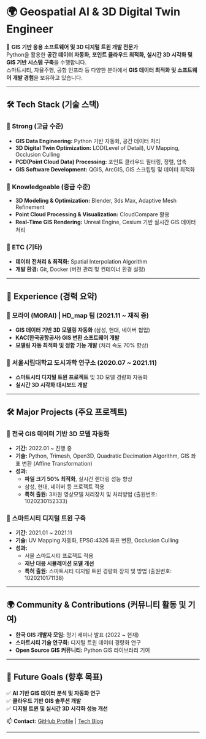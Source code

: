 # 🌍 Geospatial AI & 3D Digital Twin Engineer

🚀 **GIS 기반 응용 소프트웨어 및 3D 디지털 트윈 개발 전문가**  
Python을 활용한 **공간 데이터 자동화, 포인트 클라우드 최적화, 실시간 3D 시각화 및 GIS 기반 시스템 구축**을 수행합니다.  
스마트시티, 자율주행, 공항 인프라 등 다양한 분야에서 **GIS 데이터 최적화 및 소프트웨어 개발 경험**을 보유하고 있습니다.  

---

## **🛠️ Tech Stack (기술 스택)**

### **🔹 Strong (고급 수준)**
- **GIS Data Engineering:** Python 기반 자동화, 공간 데이터 처리
- **3D Digital Twin Optimization:** LOD(Level of Detail), UV Mapping, Occlusion Culling  
- **PCD(Point Cloud Data) Processing:** 포인트 클라우드 필터링, 정렬, 압축
- **GIS Software Development:** QGIS, ArcGIS, GIS 스크립팅 및 데이터 최적화  

### **🔹 Knowledgeable (중급 수준)**
- **3D Modeling & Optimization:** Blender, 3ds Max, Adaptive Mesh Refinement
- **Point Cloud Processing & Visualization:** CloudCompare 활용
- **Real-Time GIS Rendering:** Unreal Engine, Cesium 기반 실시간 GIS 데이터 처리  

### **🔹 ETC (기타)**
- **데이터 전처리 & 최적화:** Spatial Interpolation Algorithm  
- **개발 환경:** Git, Docker (버전 관리 및 컨테이너 환경 설정)  

---

## **📌 Experience (경력 요약)**

### **🔹 모라이 (MORAI) | HD_map 팀 (2021.11 ~ 재직 중)**
- **GIS 데이터 기반 3D 모델링 자동화** (삼성, 현대, 네이버 협업)
- **KAC(한국공항공사) GIS 변환 소프트웨어 개발**
- **모델링 자동 최적화 및 정합 기능 개발** (처리 속도 70% 향상)

### **🔹 서울시립대학교 도시과학 연구소 (2020.07 ~ 2021.11)**
- **스마트시티 디지털 트윈 프로젝트** 및 3D 모델 경량화 자동화
- **실시간 3D 시각화 대시보드 개발**  

---

## **🛠️ Major Projects (주요 프로젝트)**  

### **🚀 전국 GIS 데이터 기반 3D 모델 자동화**
- **기간:** 2022.01 ~ 진행 중  
- **기술:** Python, Trimesh, Open3D, Quadratic Decimation Algorithm, GIS 좌표 변환 (Affine Transformation)  
- **성과:**  
  - **파일 크기 50% 최적화**, 실시간 렌더링 성능 향상  
  - 삼성, 현대, 네이버 등 프로젝트 적용  
  - **특허 출원:** 3차원 영상모델 처리장치 및 처리방법 (출원번호: 1020230152333)  

### **🚀 스마트시티 디지털 트윈 구축**
- **기간:** 2021.01 ~ 2021.11  
- **기술:** UV Mapping 자동화, EPSG:4326 좌표 변환, Occlusion Culling  
- **성과:**  
  - 서울 스마트시티 프로젝트 적용  
  - **재난 대응 시뮬레이션 모델 개선**  
  - **특허 출원:** 스마트시티 디지털 트윈 경량화 장치 및 방법 (출원번호: 1020210171138)  

---

## **🌍 Community & Contributions (커뮤니티 활동 및 기여)**  
- **한국 GIS 개발자 모임:** 정기 세미나 발표 (2022 ~ 현재)  
- **스마트시티 기술 연구회:** 디지털 트윈 데이터 경량화 연구  
- **Open Source GIS 커뮤니티:** Python GIS 라이브러리 기여  

---

## **📌 Future Goals (향후 목표)**  
✅ **AI 기반 GIS 데이터 분석 및 자동화 연구**  
✅ **클라우드 기반 GIS 솔루션 개발**  
✅ **디지털 트윈 및 실시간 3D 시각화 성능 개선**  

📫 **Contact:** [GitHub Profile](https://github.com/yourusername) | [Tech Blog](https://yourblog.com)  

---
